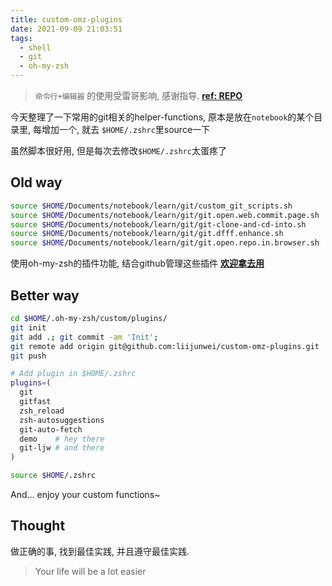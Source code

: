 ```yaml
---
title: custom-omz-plugins
date: 2021-09-09 21:03:51
tags:
  - shell
  - git
  - oh-my-zsh
---
```


> `命令行+编辑器` 的使用受雷哥影响, 感谢指导. [**ref: REPO**](https://github.com/ery/suitup)

今天整理了一下常用的git相关的helper-functions, 原本是放在`notebook`的某个目录里, 每增加一个, 就去 `$HOME/.zshrc`里source一下

虽然脚本很好用, 但是每次去修改`$HOME/.zshrc`太蛋疼了

## Old way

```bash
source $HOME/Documents/notebook/learn/git/custom_git_scripts.sh
source $HOME/Documents/notebook/learn/git/git.open.web.commit.page.sh
source $HOME/Documents/notebook/learn/git/git-clone-and-cd-into.sh
source $HOME/Documents/notebook/learn/git/git.dfff.enhance.sh
source $HOME/Documents/notebook/learn/git/git.open.repo.in.browser.sh
```

使用oh-my-zsh的插件功能, 结合github管理这些插件 [__欢迎拿去用__](https://github.com/liijunwei/custom-omz-plugins)

## Better way

```bash
cd $HOME/.oh-my-zsh/custom/plugins/
git init
git add .; git commit -am 'Init';
git remote add origin git@github.com:liijunwei/custom-omz-plugins.git
git push

# Add plugin in $HOME/.zshrc
plugins=(
  git
  gitfast
  zsh_reload
  zsh-autosuggestions
  git-auto-fetch
  demo    # hey there
  git-ljw # and there
)

source $HOME/.zshrc
```
And... enjoy your custom functions~


## Thought

做正确的事, 找到最佳实践, 并且遵守最佳实践.

> Your life will be a lot easier

